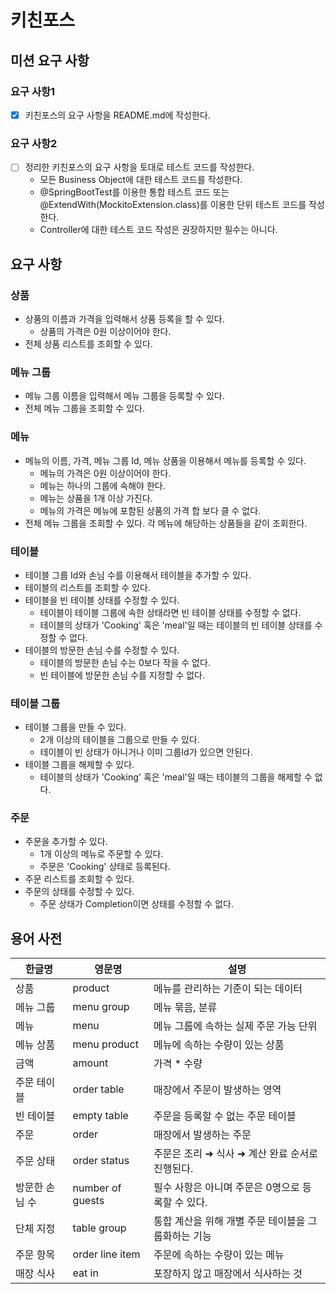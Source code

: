 # 키친포스

## 미션 요구 사항
### 요구 사항1
- [x] 키친포스의 요구 사항을 README.md에 작성한다.
### 요구 사항2
- [ ] 정리한 키친포스의 요구 사항을 토대로 테스트 코드를 작성한다.
    - 모든 Business Object에 대한 테스트 코드를 작성한다.
    - @SpringBootTest를 이용한 통합 테스트 코드 또는 @ExtendWith(MockitoExtension.class)를 이용한 단위 테스트 코드를 작성한다.
    - Controller에 대한 테스트 코드 작성은 권장하지만 필수는 아니다.

## 요구 사항
### 상품
- 상품의 이름과 가격을 입력해서 상품 등록을 할 수 있다.
    - 상품의 가격은 0원 이상이어야 한다.
- 전체 상품 리스트를 조회할 수 있다.

### 메뉴 그룹
- 메뉴 그룹 이름을 입력해서 메뉴 그룹을 등록할 수 있다.
- 전체 메뉴 그룹을 조회할 수 있다.

### 메뉴
- 메뉴의 이름, 가격, 메뉴 그룹 Id, 메뉴 상품을 이용해서 메뉴를 등록할 수 있다.
    - 메뉴의 가격은 0원 이상이어야 한다.
    - 메뉴는 하나의 그룹에 속해야 한다.
    - 메뉴는 상품을 1개 이상 가진다.
    - 메뉴의 가격은 메뉴에 포함된 상품의 가격 합 보다 클 수 없다.
- 전체 메뉴 그룹을 조회할 수 있다. 각 메뉴에 해당하는 상품들을 같이 조회한다.

### 테이블
- 테이블 그룹 Id와 손님 수를 이용해서 테이블을 추가할 수 있다.
- 테이블의 리스트를 조회할 수 있다.
- 테이블을 빈 테이블 상태를 수정할 수 있다.
    - 테이블이 테이블 그룹에 속한 상태라면 빈 테이블 상태를 수정할 수 없다.
    - 테이블의 상태가 'Cooking' 혹은 'meal'일 때는 테이블의 빈 테이블 상태를 수정할 수 없다.
- 테이블의 방문한 손님 수를 수정할 수 있다.
    - 테이블의 방문한 손님 수는 0보다 작을 수 없다.
    - 빈 테이블에 방문한 손님 수를 지정할 수 없다.

### 테이블 그룹
- 테이블 그룹을 만들 수 있다.
    - 2개 이상의 테이블을 그룹으로 만들 수 있다.
    - 테이블이 빈 상태가 아니거나 이미 그룹Id가 있으면 안된다.
- 테이블 그룹을 해제할 수 있다.
    - 테이블의 상태가 'Cooking' 혹은 'meal'일 때는 테이블의 그룹을 해제할 수 없다.

### 주문
- 주문을 추가할 수 있다.
    - 1개 이상의 메뉴로 주문할 수 있다.
    - 주문은 'Cooking' 상태로 등록된다.
- 주문 리스트를 조회할 수 있다.
- 주문의 상태를 수정할 수 있다.
    - 주문 상태가 Completion이면 상태를 수정할 수 없다.

## 용어 사전

| 한글명 | 영문명 | 설명 |
| --- | --- | --- |
| 상품 | product | 메뉴를 관리하는 기준이 되는 데이터 |
| 메뉴 그룹 | menu group | 메뉴 묶음, 분류 |
| 메뉴 | menu | 메뉴 그룹에 속하는 실제 주문 가능 단위 |
| 메뉴 상품 | menu product | 메뉴에 속하는 수량이 있는 상품 |
| 금액 | amount | 가격 * 수량 |
| 주문 테이블 | order table | 매장에서 주문이 발생하는 영역 |
| 빈 테이블 | empty table | 주문을 등록할 수 없는 주문 테이블 |
| 주문 | order | 매장에서 발생하는 주문 |
| 주문 상태 | order status | 주문은 조리 ➜ 식사 ➜ 계산 완료 순서로 진행된다. |
| 방문한 손님 수 | number of guests | 필수 사항은 아니며 주문은 0명으로 등록할 수 있다. |
| 단체 지정 | table group | 통합 계산을 위해 개별 주문 테이블을 그룹화하는 기능 |
| 주문 항목 | order line item | 주문에 속하는 수량이 있는 메뉴 |
| 매장 식사 | eat in | 포장하지 않고 매장에서 식사하는 것 |
